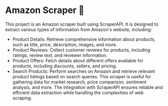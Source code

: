 
# Amazon Scraper 🚀

This project is an Amazon scraper built using ScraperAPI. It is designed to extract various types of information from Amazon's website, including:

* Product Details: Retrieve comprehensive information about products, such as title, price, description, images, and more.
* Product Reviews: Collect customer reviews for products, including ratings, review text, and reviewer information.
* Product Offers: Fetch details about different offers available for products, including discounts, sellers, and pricing.
* Search Products: Perform searches on Amazon and retrieve relevant product listings based on search queries.
This scraper is useful for gathering data for market research, price comparison, sentiment analysis, and more. The integration with ScraperAPI ensures reliable and efficient data extraction while handling the complexities of web scraping.



